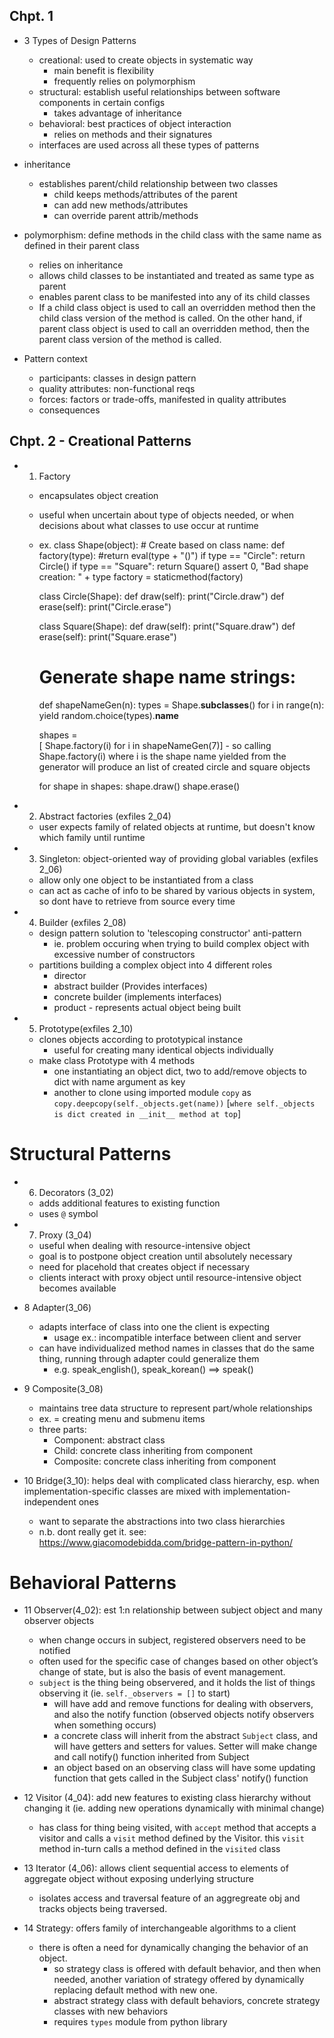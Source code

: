 ## Chpt. 1
- 3 Types of Design Patterns 
    - creational: used to create objects in systematic way
        - main benefit is flexibility
        - frequently relies on polymorphism
    - structural: establish useful relationships between software components in certain configs
        - takes advantage of inheritance
    - behavioral: best practices of object interaction
        - relies on methods and their signatures 
    - interfaces are used across all these types of patterns

- inheritance
    - establishes parent/child relationship between two classes
        - child keeps methods/attributes of the parent
        - can add new methods/attributes
        - can override parent attrib/methods

- polymorphism: define methods in the child class with the same name as defined in their parent class
    - relies on inheritance
    - allows child classes to be instantiated and treated as same type as parent
    - enables parent class to be manifested into any of its child classes
    - If a child class object is used to call an overridden method then the child class version of the method is called. On the other hand, if parent class object is used to call an overridden method, then the parent class version of the method is called.

- Pattern context
    - participants: classes in design pattern
    - quality attributes: non-functional reqs
    - forces: factors or trade-offs, manifested in quality attributes
    - consequences

## Chpt. 2 - Creational Patterns
- 1. Factory
    - encapsulates object creation
    - useful when uncertain about type of objects needed, or when decisions about what classes to use occur at runtime
    - ex. 
        class Shape(object):
            # Create based on class name:
            def factory(type):
                #return eval(type + "()")
                if type == "Circle": return Circle()
                if type == "Square": return Square()
                assert 0, "Bad shape creation: " + type
            factory = staticmethod(factory)

        class Circle(Shape):
            def draw(self): print("Circle.draw")
            def erase(self): print("Circle.erase")

        class Square(Shape):
            def draw(self): print("Square.draw")
            def erase(self): print("Square.erase")

        # Generate shape name strings:
        def shapeNameGen(n):
            types = Shape.__subclasses__()
            for i in range(n):
                yield random.choice(types).__name__

        shapes = \
        [ Shape.factory(i) for i in shapeNameGen(7)]
            - so calling Shape.factory(i) where i is the shape name yielded from the generator will produce an list of created circle and square objects

        for shape in shapes:
            shape.draw()
            shape.erase()

- 2. Abstract factories (exfiles 2_04)
    - user expects family of related objects at runtime, but doesn't know which family until runtime

- 3. Singleton: object-oriented way of providing global variables (exfiles 2_06)
    - allow only one object to be instantiated from a class
    - can act as cache of info to be shared by various objects in system, so dont have to retrieve from source every time

- 4. Builder (exfiles 2_08)
    - design pattern solution to 'telescoping constructor' anti-pattern
        - ie. problem occuring when trying to build complex object with excessive number of constructors
    - partitions building a complex object into 4 different roles
        - director  
        - abstract builder (Provides interfaces)
        - concrete builder (implements interfaces)
        - product - represents actual object being built

- 5. Prototype(exfiles 2_10)
    - clones objects according to prototypical instance
        - useful for creating many identical objects individually
    - make class Prototype with 4 methods
        - one instantiating an object dict, two to add/remove objects to dict with name argument as key
        - another to clone using imported module `copy` as `copy.deepcopy(self._objects.get(name))` [`where self._objects is dict created in __init__ method at top`]

# Structural Patterns

- 6. Decorators (3_02)
    - adds additional features to existing function
    - uses `@` symbol

- 7. Proxy (3_04)
    - useful when dealing with resource-intensive object
    - goal is to postpone object creation until absolutely necessary
    - need for placehold that creates object if necessary
    - clients interact with proxy object until resource-intensive object becomes available

- 8 Adapter(3_06)
    - adapts interface of class into one the client is expecting
        - usage ex.: incompatible interface between client and server
    - can have individualized method names in classes that do the same thing, running through adapter could generalize them
        - e.g. speak_english(), speak_korean() ==> speak()

- 9 Composite(3_08)
    - maintains tree data structure to represent part/whole relationships
    - ex. = creating menu and submenu items
    - three parts: 
        - Component: abstract class
        - Child: concrete class inheriting from component
        - Composite: concrete class inheriting from component

- 10 Bridge(3_10): helps deal with complicated class hierarchy, esp. when implementation-specific classes are mixed with implementation-independent ones
    - want to separate the abstractions into two class hierarchies
    - n.b. dont really get it. see: https://www.giacomodebidda.com/bridge-pattern-in-python/

# Behavioral Patterns
- 11 Observer(4_02): est 1:n relationship between subject object and many observer objects
    - when change occurs in subject, registered observers need to be notified 
    - often used for the specific case of changes based on other object’s change of state, but is also the basis of event management.
    - `subject` is the thing being observered, and it holds the list of things observing it (ie. `self._observers = []` to start)
        - will have add and remove functions for dealing with observers, and also the notify function (observed objects notify  observers when something occurs)
        - a concrete class will inherit from the abstract `Subject` class, and will have getters and setters for values.  Setter will make change and call notify() function inherited from Subject
        - an object based on an observing class will have some updating function that gets called in the Subject class' notify() function

- 12 Visitor (4_04): add new features to existing class hierarchy without changing it (ie. adding new operations dynamically with minimal change)
    - has class for thing being visited, with `accept` method that accepts a visitor and calls a `visit` method defined by the Visitor.  this `visit` method in-turn calls a method defined in the `visited` class 

- 13 Iterator (4_06): allows client sequential access to elements of aggregate object without exposing underlying structure
    - isolates access and traversal feature of an aggregreate obj and tracks objects being traversed.

- 14 Strategy: offers family of interchangeable algorithms to a client
    - there is often a need for dynamically changing the behavior of an object.
        - so strategy class is offered with default behavior, and then when needed, another variation of strategy offered by dynamically replacing default method with new one.
        - abstract strategy class with default behaviors, concrete strategy classes with new behaviors
        - requires `types` module from python library